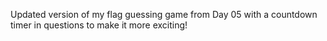 Updated version of my flag guessing game from Day 05 with a countdown timer in questions to make it more exciting!
